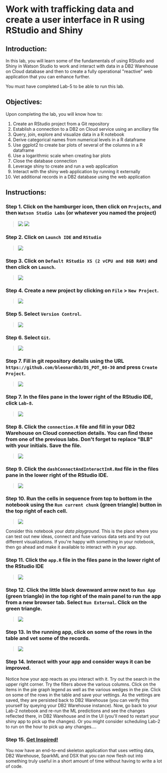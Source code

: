 # Work with trafficking data and create a user interface in R using RStudio and Shiny

## Introduction:

In this lab, you will learn some of the fundamentals of using RStudio and Shiny in Watson Studio to work and interact with data in a DB2 Warehouse on Cloud database and then to create a fully operational "reactive" web application that you can enhance further.

You must have completed Lab-5 to be able to run this lab. 

## Objectives:

Upon completing the lab, you will know how to:

1. Create an RStudio project from a Git repository
1. Establish a connection to a DB2 on Cloud service using an ancillary file
1. Query, join, explore and visualize data in a R notebook
1. Derive categorical names from numerical levels in a R dataframe
1. Use ggplot2 to create bar plots of several of the columns in a R dataframe
1. Use a logarithmic scale when creating bar plots
1. Close the database connection
1. Leverage shiny to create and run a web application
1. Interact with the shiny web application by running it externally
1. Vet additional records in a DB2 database  using the web application


## Instructions:

### Step 1.  Click on the hamburger icon, then click on `Projects`, and then `Watson Studio Labs` (or whatever you named the project)

> <img src="https://github.com/bleonardb3/DS_POT_02-07/blob/master/images/Navigation%20Selection.png"/>
> <img src="https://github.com/bleonardb3/DS_POT_02-07/blob/master/Lab-2/images/ClickonWatsonStudioLabs.png"/>

### Step 2. Click on `Launch IDE` and `RStudio`

> <img src="https://github.com/bleonardb3/DS_POT_02-07/blob/master/Lab-3/images/LaunchRStudio.png"/>

### Step 3. Click on `Default RStudio XS (2 vCPU and 8GB RAM)` and then click on `Launch`.

> <img src="https://github.com/bleonardb3/DS_POT_08-30/blob/master/Lab-8/images/RStudioEnvironment.png"/>

### Step 4.  Create a new project by clicking on `File` > `New Project`.

> <img src="https://github.com/bleonardb3/DS_POT_07-24/blob/master/Lab-8/images/SelectNewProject.png"/>

### Step 5.  Select `Version Control`.
> <img src="https://github.com/bleonardb3/DS_POT_07-24/blob/master/Lab-8/images/SelectVersionControl.png"/>

### Step 6.  Select `Git`.
> <img src="https://github.com/bleonardb3/DS_POT_07-24/blob/master/Lab-8/images/SelectGit.png"/>

### Step 7.  Fill in git repository details using the URL `https://github.com/bleonardb3/DS_POT_08-30` and press `Create Project`.
> <img src="https://github.com/bleonardb3/DS_POT_08-30/blob/master/Lab-8/images/CreateProject.png"/>

### Step 7.  In the files pane in the lower right of the RStudio IDE, click `Lab-8`.
> <img src="https://github.com/bleonardb3/DS_POT_08-30/blob/master/Lab-8/images/ClickonLab8.png"/>

### Step 8.  Click the `connection.R` file and fill in your DB2 Warehouse on Cloud connection details.   You can find these from one of the previous labs.   Don't forget to replace "BLB" with your initials.   Save the file.
> <img src="https://github.com/bleonardb3/DS_POT_02-07/blob/master/Lab-3/images/RStudio-lab3-connection.png"/>

### Step 9.  Click the `dashConnectAndInteractInR.Rmd` file in the files pane in the lower right of the RStudio IDE. 
> <img src="https://github.com/bleonardb3/DS_POT_02-07/blob/master/Lab-3/images/RStudio-lab3-files.png"/>

### Step 10. Run the cells in sequence from top to bottom in the notebook using the `Run current chunk` (green triangle) button in the top right of each cell.
> <img src="https://github.com/bleonardb3/DS_POT_02-07/blob/master/Lab-3/images/RStudio-lab3-notebook.png"/>

Consider this notebook your *data playground*.  This is the place where you can test out new ideas, connect and fuse various data sets and try out different visualizations.  If you're happy with something in your notebook, then go ahead and make it available to interact with in your app.
### Step 11.  Click the `app.R` file in the files pane in the lower right of the RStudio IDE
> <img src="https://github.com/bleonardb3/DS_POT_07-24/blob/master/Lab-8/images/Clickapp.r.png"/>

### Step 12.  Click the little black downward arrow next to `Run App` (green triangle) in the top right of the main panel to run the app from a new browser tab.  Select `Run External`. Click on the green triangle.  
> <img src="https://github.com/bleonardb3/DS_POT_07-24/blob/master/Lab-8/images/ClickonRunExternal.png"/>

### Step 13.  In the running app, click on some of the rows in the table and vet some of the records.
> <img src="https://github.com/bleonardb3/DS_POT_07-24/blob/master/Lab-8/images/HumanTraffickingDisplay.png"/>

### Step 14.  Interact with your app and consider ways it can be improved.

Notice how your app reacts as you interact with it.  Try out the search in the upper right corner.  Try the filters above the various columns.  Click on the items in the pie graph legend as well as the various wedges in the pie.   Click on some of the rows in the table and save your vettings.  As the vettings are saved, they are persisted back to DB2 Warehouse (you can verify this yourself by queying your DB2 Warehouse instance).  Now, go back to your Lab-2 notebook and re-run the ML predictions and see the changes reflected there, in DB2 Warehouse and in the UI (you'll need to restart your shiny app to pick up the changes).   Or you might consider scheduling Lab-2 to run on the hour to pick up any changes....

### Step 15.  [Get Inspired!](https://shiny.rstudio.com/gallery/)

You now have an end-to-end skeleton application that uses vetting data, DB2 Warehouse, SparkML and DSX that you can now flesh out into something truly useful in a short amount of time without having to write a lot of code.




